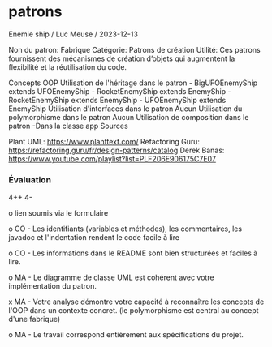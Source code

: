 # patrons

Enemie ship  / Luc Meuse / 2023-12-13

Non du patron: Fabrique
Catégorie: Patrons de création
Utilité: Ces patrons fournissent des mécanismes de création d’objets qui augmentent la flexibilité et la réutilisation du code.

Concepts OOP
    Utilisation de l'héritage dans le patron
        - BigUFOEnemyShip extends UFOEnemyShip
        - RocketEnemyShip extends EnemyShip
        - RocketEnemyShip extends EnemyShip
        - UFOEnemyShip extends EnemyShip
    Utilisation d'interfaces dans le patron
        Aucun
    Utilisation du polymorphisme dans le patron
        Aucun
    Utilisation de composition dans le patron
        -Dans la classe app
Sources

Plant UML: https://www.planttext.com/
Refactoring Guru: https://refactoring.guru/fr/design-patterns/catalog
Derek Banas: https://www.youtube.com/playlist?list=PLF206E906175C7E07

### Évaluation

4++ 4-

o lien soumis via le formulaire

o CO - Les identifiants (variables et méthodes), les commentaires, les javadoc et l'indentation rendent le code facile à lire

o CO - Les informations dans le README sont bien structurées et faciles à lire.

o MA - Le diagramme de classe UML est cohérent avec votre implémentation du patron.

x MA - Votre analyse démontre votre capacité à reconnaître les concepts de l'OOP dans un contexte concret. (le polymorphisme est central au concept d'une fabrique)

o MA - Le travail correspond entièrement aux spécifications du projet.
